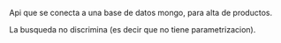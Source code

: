 Api que se conecta a una base de datos mongo, para alta de productos.

La busqueda no discrimina (es decir que no tiene parametrizacion).